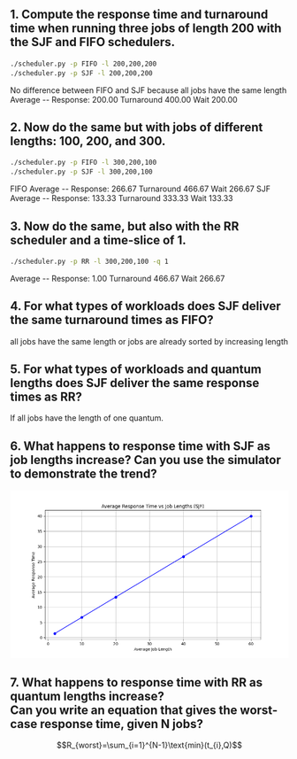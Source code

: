 ## 1. Compute the response time and turnaround time when running three jobs of length 200 with the SJF and FIFO schedulers.

```sh
./scheduler.py -p FIFO -l 200,200,200
./scheduler.py -p SJF -l 200,200,200
```

No difference between FIFO and SJF because all jobs have the same length
Average -- Response: 200.00  Turnaround 400.00  Wait 200.00

## 2. Now do the same but with jobs of different lengths: 100, 200, and 300.

```sh
./scheduler.py -p FIFO -l 300,200,100
./scheduler.py -p SJF -l 300,200,100
```

FIFO Average -- Response: 266.67  Turnaround 466.67  Wait 266.67
SJF Average -- Response: 133.33  Turnaround 333.33  Wait 133.33

## 3. Now do the same, but also with the RR scheduler and a time-slice of 1.

```sh
./scheduler.py -p RR -l 300,200,100 -q 1
```

Average -- Response: 1.00  Turnaround 466.67  Wait 266.67

## 4. For what types of workloads does SJF deliver the same turnaround times as FIFO?

all jobs have the same length or jobs are already sorted by increasing length

## 5. For what types of workloads and quantum lengths does SJF deliver the same response times as RR?

If all jobs have the length of one quantum.

## 6. What happens to response time with SJF as job lengths increase? Can you use the simulator to demonstrate the trend?

![Alt text](./graph1.png)



## 7. What happens to response time with RR as quantum lengths increase? <br>Can you write an equation that gives the worst-case response time, given N jobs?

$$R_{worst}=\sum_{i=1}^{N-1}\text{min}(t_{i},Q)$$